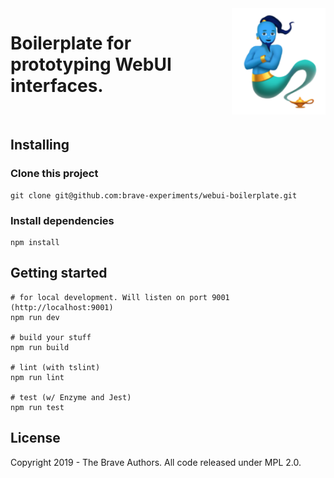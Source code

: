 <img src="logo.png" align="right" width="150px" height="170px"/>

# Boilerplate for prototyping WebUI interfaces.

<br>

## Installing

### Clone this project

```
git clone git@github.com:brave-experiments/webui-boilerplate.git
```

### Install dependencies

```
npm install
```

## Getting started

```
# for local development. Will listen on port 9001 (http://localhost:9001)
npm run dev

# build your stuff
npm run build

# lint (with tslint)
npm run lint

# test (w/ Enzyme and Jest)
npm run test
```

## License

Copyright 2019 - The Brave Authors. All code released under MPL 2.0.
